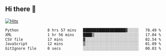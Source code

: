## Hi there 👋

<!--
**alihaqberdi/alihaqberdi** is a ✨ _special_ ✨ repository because its `README.md` (this file) appears on your GitHub profile.

Here are some ideas to get you started:

- 🔭 I’m currently working on ...
- 🌱 I’m currently learning ...
- 👯 I’m looking to collaborate on ...
- 🤔 I’m looking for help with ...
- 💬 Ask me about ...
- 📫 How to reach me: ...
- 😄 Pronouns: ...
- ⚡ Fun fact: ...
-->

[![Hits](https://hits.sh/github.com/alihaqberdi.svg)](https://hits.sh/github.com/alihaqberdi/)

<!--START_SECTION:waka-->

```txt
Python             8 hrs 57 mins   ███████████████████▓░░░░░   78.49 %
XML                1 hr 56 mins    ████▒░░░░░░░░░░░░░░░░░░░░   17.04 %
CSV file           17 mins         ▓░░░░░░░░░░░░░░░░░░░░░░░░   02.54 %
JavaScript         12 mins         ▒░░░░░░░░░░░░░░░░░░░░░░░░   01.89 %
GitIgnore file     0 secs          ░░░░░░░░░░░░░░░░░░░░░░░░░   00.03 %
```

<!--END_SECTION:waka-->
